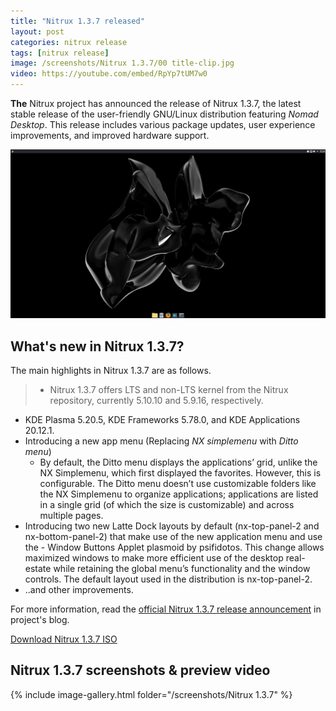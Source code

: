 ```yaml
---
title: "Nitrux 1.3.7 released"
layout: post
categories: nitrux release
tags: [nitrux release]
image: /screenshots/Nitrux 1.3.7/00 title-clip.jpg
video: https://youtube.com/embed/RpYp7tUM7w0 
---
```


**The** Nitrux project has announced the release of Nitrux 1.3.7, the latest stable release of the user-friendly GNU/Linux distribution featuring *Nomad Desktop*. This release includes various package updates, user experience improvements, and improved hardware support.

![Nitrux 1.3.7 banner](/assets/images/post-images/nitrux/nitrux-1.3.7.jpg)

## What's new in Nitrux 1.3.7?
The main highlights in Nitrux 1.3.7 are as follows.
> - Nitrux 1.3.7 offers LTS and non-LTS kernel from the Nitrux repository, currently 5.10.10 and 5.9.16, respectively.
- KDE Plasma 5.20.5, KDE Frameworks 5.78.0, and KDE Applications 20.12.1.
- Introducing a new app menu (Replacing *NX simplemenu* with *Ditto menu*)
  - By default, the Ditto menu displays the applications’ grid, unlike the NX Simplemenu, which first displayed the favorites. However, this is configurable. The Ditto menu doesn’t use customizable folders like the NX Simplemenu to organize applications; applications are listed in a single grid (of which the size is customizable) and across multiple pages.
- Introducing two new Latte Dock layouts by default (nx-top-panel-2 and nx-bottom-panel-2) that make use of the new application menu and use the - Window Buttons Applet plasmoid by psifidotos. This change allows maximized windows to make more efficient use of the desktop real-estate while retaining the global menu’s functionality and the window controls. The default layout used in the distribution is nx-top-panel-2.
- ..and other improvements.

For more information, read the [official Nitrux 1.3.7 release announcement](https://nxos.org/changelog/changelog-nitrux-1-3-7/) in project's blog.

<a class="download" href="https://repo.nxos.org/iso/nitrux-release-amd64_2021.01.28.iso">Download Nitrux 1.3.7 ISO</a>

## Nitrux 1.3.7 screenshots & preview video
{% include image-gallery.html folder="/screenshots/Nitrux 1.3.7" %}
